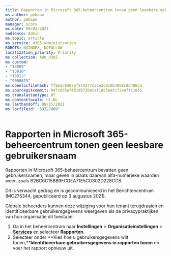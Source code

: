 ```yaml
---
title: Rapporten in Microsoft 365-beheercentrum tonen geen leesbare gebruikersnaam
ms.author: pebaum
author: pebaum
manager: scotv
ms.date: 09/02/2021
audience: Admin
ms.topic: article
ms.service: o365-administration
ROBOTS: NOINDEX, NOFOLLOW
localization_priority: Priority
ms.collection: Adm_O365
ms.custom:
- "13809"
- "13810"
- "13812"
- "9008619"
ms.openlocfilehash: ff8eac6487ef544277c5ce2c0c0b7068c9d400ca
ms.sourcegitcommit: b47c6d5e74819b73becaf1dc5eacc72eaf7c1055
ms.translationtype: HT
ms.contentlocale: nl-NL
ms.lasthandoff: 09/15/2021
ms.locfileid: "59327809"
---
```

# <a name="reports-in-microsoft-365-admin-center-do-not-show-readable-username"></a>Rapporten in Microsoft 365-beheercentrum tonen geen leesbare gebruikersnaam

Rapporten in Microsoft 365-beheercentrum bevatten geen gebruikersnamen, maar geven in plaats daarvan alfa-numerieke waarden weer, zoals B2BC6C15BB9FCDEA71E5CD302D228CC8.

Dit is verwacht gedrag en is gecommuniceerd in het Berichtencentrum (MC275344, gepubliceerd op 3 augustus 2021). 

Globale beheerders kunnen deze wijziging voor hun tenant terugdraaien en identificeerbare gebruikersgegevens weergeven als de privacypraktijken van hun organisatie dit toestaan:

1. Ga in het beheercentrum naar **Instellingen** >  **Organisatieinstellingen** >  [**Services**](https://admin.microsoft.com/Adminportal/Home#/Settings/Services ) en selecteer **Rapporten**. 
1. Selecteer onder **Kies hoe u gebruikersgegevens wilt tonen,****Identificeerbare gebruikersgegevens in rapporten tonen** en voer het rapport opnieuw uit.
